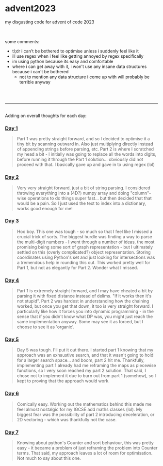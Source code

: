 # advent2023
my disgusting code for advent of code 2023
<br><br><br>

some comments:
 - tl;dr i can't be bothered to optimise unless i suddenly feel like it
 - ill use regex when i feel like getting annoyed by regex specifically
 - im using python because its easy and comfortable
 - where i can get away with it, i won't use any insane data structures because i can't be bothered
   - not to mention any data structure i come up with will probably be terrible anyway

<br>
<br>

---

<br>
Adding on overall thoughts for each day:

### <u>Day 1</u>
> Part 1 was pretty straight forward, and so I decided to optimise it a tiny bit by scanning outward in. Also just multiplying directly instead of appending strings before parsing, etc. Part 2 is where I scratched my head a bit - I initially was going to replace all the words into digits, before running it through the Part 1 solution... obviously did not proceed with that. I basically gave up and gave in to using regex (lol)

### <u>Day 2</u>
> Very very straight forward, just a bit of string parsing. I considered throwing everything into a (4D?) numpy array and doing "column"-wise operations to do things super fast... but then decided that that would be a pain. So I just used the text to index into a dictionary, works good enough for me!

### <u>Day 3</u>
> Hoo boy. This one was tough - so much so that I feel like I missed a crucial trick of sorts. The biggest hurdle was finding a way to parse the multi-digit numbers - I went through a number of ideas, the most promising being some sort of graph representation - but I ultimately settled on this (overly complicated?) object representation. Storing coordinates using Python's set and just looking for intersections was a tremendous help in rounding this out. This worked pretty well for Part 1, but not as elegantly for Part 2. Wonder what I missed.

### <u>Day 4</u>
> Part 1 is extremely straight forward, and I may have cheated a bit by parsing it with fixed distance instead of delims. "If it works then it's not stupid". Part 2 was hardest in understanding how the chaining worked, but once you get that down, it too is very straight forward. I particularly like how it forces you into dynamic programming - in the sense that if you didn't know what DP was, you might just reach the same implementation anyway. Some may see it as forced, but I choose to see it as 'organic'.

### <u>Day 5</u>
> Day 5 was tough. I'll put it out there. I started part 1 knowing that my approach was an exhaustive search, and that it wasn't going to hold for a larger search space... and boom, part 2 hit me. Thankfully, implementing part 1 already had me reframing the maps as piecewise functions, so I very soon reached my part 2 solution. That said, I chose not to implement it due to burn out from part 1 (somehow), so I kept to proving that the approach would work.

### <u>Day 6</u>
> Comically easy. Working out the mathematics behind this made me feel almost nostalgic for my IGCSE add maths classes (lol). My biggest fear was the possibility of part 2 introducing deceleration, or 2D vectoring - which was thankfully not the case.

### <u>Day 7</u>
> Knowing about python's Counter and sort behaviour, this was pretty easy - it became a problem of just reframing the problem into Counter terms. That said, my approach leaves a lot of room for optimisation. Not much to say about this one.
